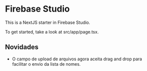 # Firebase Studio

This is a NextJS starter in Firebase Studio.

To get started, take a look at src/app/page.tsx.

## Novidades

- O campo de upload de arquivos agora aceita drag and drop para facilitar o envio da lista de nomes.
